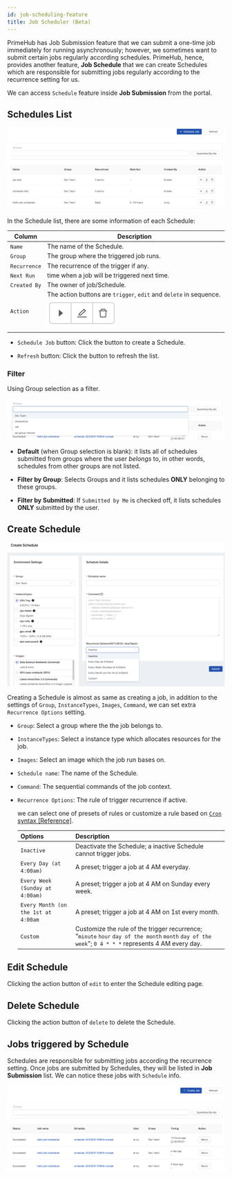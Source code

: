 ```yaml
---
id: job-scheduling-feature
title: Job Scheduler (Beta)
---
```


PrimeHub has Job Submission feature that we can submit a one-time job immediately for running asynchronously; however, we sometimes want to submit certain jobs regularly according schedules. PrimeHub, hence, provides another feature, **Job Schedule** that we can create Schedules which are responsible for submitting jobs regularly according to the recurrence setting for us.

We can access `Schedule` feature inside **Job Submission** from the portal.

## Schedules List

![](assets/jscheduler_main_beta_v26.png)

In the Schedule list, there are some information of each Schedule:

|Column|Description|
|------|-----------|
|`Name`|The name of the Schedule.|
|`Group`|The group where the triggered job runs.|
|`Recurrence`| The recurrence of the trigger if any.|
|`Next Run`| time when a job will be triggered next time.|
|`Created By`| The owner of job/Schedule.|
|`Action`|The action buttons are `trigger`, `edit` and `delete` in sequence. ![action](assets/jscheduler_action.png)|

+ `Schedule Job` button: Click the button to create a Schedule.

+ `Refresh` button: Click the button to refresh the list.

### Filter

Using Group selection as a filter.

![](assets/jsub_filter_beta_v26.png)

+ **Default** (when Group selection is blank): it lists all of schedules submitted from groups where the user *belongs* to, in other words, schedules from other groups are not listed.

+ **Filter by Group**: Selects Groups and it lists schedules **ONLY** belonging to these groups.

+ **Filter by Submitted**: If `Submitted by Me` is checked off, it lists schedules **ONLY** submitted by the user.

## Create Schedule

![](assets/jscheduler_create_beta_v26.png)

Creating a Schedule is almost as same as creating a job, in addition to the settings of `Group`, `InstanceTypes`, `Images`, `Command`, we can set extra `Recurrence Options` setting.

+ `Group`: Select a group where the the job belongs to.

+ `InstanceTypes`: Select a instance type which allocates resources for the job.

+ `Images`: Select an image which the job run bases on.

+ `Schedule name`: The name of the Schedule.

+ `Command`: The sequential commands of the job context.

+ `Recurrence Options`: The rule of trigger recurrence if active.

    we can select one of presets of rules or customize a rule based on [`Cron` syntax [Reference]](https://en.wikipedia.org/wiki/Cron).
  
  |Options                            |Description                     |
  |-----------------------------------|--------------------------------|
  |`Inactive`                         | Deactivate the Schedule; a inactive Schedule cannot trigger jobs.|
  |`Every Day (at 4:00am)`            | A preset; trigger a job at 4 AM everyday.|
  |`Every Week (Sunday at 4:00am)`    | A preset; trigger a job at 4 AM on Sunday every week.|
  |`Every Month (on the 1st at 4:00am`| A preset; trigger a job at 4 AM on 1st every month.|
  |`Custom`                           | Customize the rule of the trigger recurrence; "`minute` `hour` `day of the month` `month` `day of the week`"; `0 4 * * *` represents 4 AM every day.|

## Edit Schedule

Clicking the action button of `edit`  to enter the Schedule editing page.

## Delete Schedule

Clicking the action button of `delete` to delete the Schedule.

## Jobs triggered by Schedule

Schedules are responsible for submitting jobs according the recurrence setting. Once jobs are submitted by Schedules, they will be listed in **Job Submission** list. We can notice these jobs with `Schedule` info.

![jsub_main_beta.png](assets/jsub_main_beta_v26.png)
